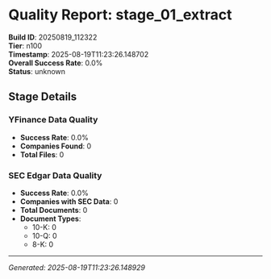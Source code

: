 # Quality Report: stage_01_extract

**Build ID**: 20250819_112322  
**Tier**: n100  
**Timestamp**: 2025-08-19T11:23:26.148702  
**Overall Success Rate**: 0.0%  
**Status**: unknown

## Stage Details

### YFinance Data Quality

- **Success Rate**: 0.0%
- **Companies Found**: 0
- **Total Files**: 0

### SEC Edgar Data Quality

- **Success Rate**: 0.0%
- **Companies with SEC Data**: 0
- **Total Documents**: 0
- **Document Types**:
  - 10-K: 0
  - 10-Q: 0
  - 8-K: 0

---
*Generated: 2025-08-19T11:23:26.148929*

